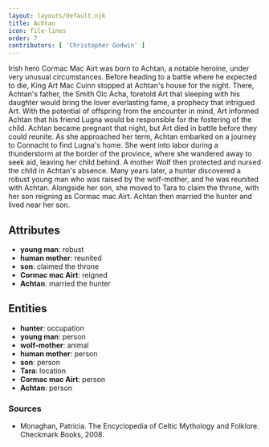 ```yaml
---
layout: layouts/default.njk
title: Achtan
icon: file-lines
order: 7
contributors: [ 'Christopher Godwin' ]
---
```

Irish hero Cormac Mac Airt was born to Achtan, a notable heroine, under very unusual circumstances. Before heading to a battle where he expected to die, King Art Mac Cuinn stopped at Achtan's house for the night. There, Achtan's father, the Smith Olc Acha, foretold Art that sleeping with his daughter would bring the lover everlasting fame, a prophecy that intrigued Art. With the potential of offspring from the encounter in mind, Art informed Achtan that his friend Lugna would be responsible for the fostering of the child. Achtan became pregnant that night, but Art died in battle before they could reunite. As she approached her term, Achtan embarked on a journey to Connacht to find Lugna's home. She went into labor during a thunderstorm at the border of the province, where she wandered away to seek aid, leaving her child behind. A mother Wolf then protected and nursed the child in Achtan's absence. Many years later, a hunter discovered a robust young man who was raised by the wolf-mother, and he was reunited with Achtan. Alongside her son, she moved to Tara to claim the throne, with her son reigning as Cormac mac Airt. Achtan then married the hunter and lived near her son.

## Attributes

- **young man**: robust
- **human mother**: reunited
- **son**: claimed the throne
- **Cormac mac Airt**: reigned
- **Achtan**: married the hunter

## Entities

- **hunter**: occupation
- **young man**: person
- **wolf-mother**: animal
- **human mother**: person
- **son**: person
- **Tara**: location
- **Cormac mac Airt**: person
- **Achtan**: person

### Sources

- Monaghan, Patricia. The Encyclopedia of Celtic Mythology and Folklore. Checkmark Books, 2008.

